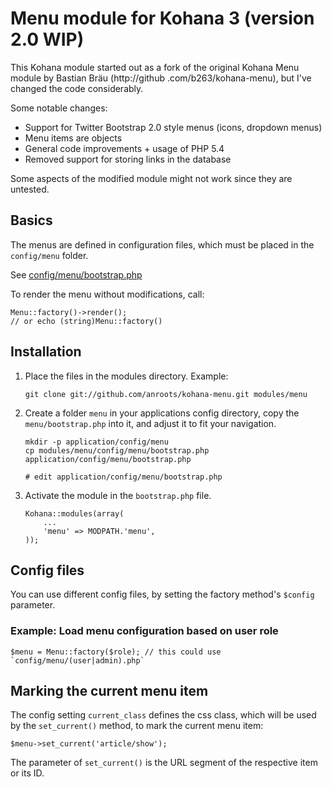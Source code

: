 # Menu module for Kohana 3 (version 2.0 WIP)

This Kohana module started out as a fork of the original Kohana Menu module by Bastian Bräu (http://github
.com/b263/kohana-menu), but I've changed the code considerably.

Some notable changes:

* Support for Twitter Bootstrap 2.0 style menus (icons, dropdown menus)
* Menu items are objects
* General code improvements + usage of PHP 5.4
* Removed support for storing links in the database

Some aspects of the modified module might not work since they are untested.

## Basics

The menus are defined in configuration files, which must be placed in the `config/menu` folder.

See [config/menu/bootstrap.php](https://github.com/anroots/kohana-menu/blob/master/config/menu/bootstrap.php)

To render the menu without modifications, call:

	Menu::factory()->render();
	// or echo (string)Menu::factory()

## Installation

1.	Place the files in the modules directory. Example:

		git clone git://github.com/anroots/kohana-menu.git modules/menu

2.	Create a folder `menu` in your applications config directory, copy the `menu/bootstrap.php` into it, and adjust it to fit your navigation.

		mkdir -p application/config/menu
		cp modules/menu/config/menu/bootstrap.php application/config/menu/bootstrap.php

		# edit application/config/menu/bootstrap.php

3.	Activate the module in the `bootstrap.php` file.

		Kohana::modules(array(
			...
			'menu' => MODPATH.'menu',
		));

## Config files

You can use different config files, by setting the factory method's `$config` parameter.

### Example: Load menu configuration based on user role

	$menu = Menu::factory($role); // this could use `config/menu/(user|admin).php`

## Marking the current menu item

The config setting `current_class` defines the css class, which will be used by the `set_current()` method, to mark the current menu item:

	$menu->set_current('article/show');

The parameter of `set_current()` is the URL segment of the respective item or its ID.